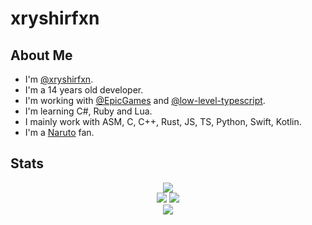 # xryshirfxn

## About Me
* I'm [@xryshirfxn](https://github.com/xryshirfxn).
* I'm a 14 years old developer.
* I'm working with [@EpicGames](https://github.com/EpicGames) and [@low-level-typescript](https://github.com/low-level-typescript).
* I'm learning C#, Ruby and Lua.
* I mainly work with ASM, C, C++, Rust, JS, TS, Python, Swift, Kotlin.
* I'm a [Naruto](https://en.wikipedia.org/wiki/Naruto) fan.

## Stats

<div align="center">
    <img src="https://github-profile-summary-cards.vercel.app/api/cards/profile-details?username=xryshirfxn&theme=monokai" />
    <br />
    <img src="https://github-profile-summary-cards.vercel.app/api/cards/repos-per-language?username=xryshirfxn&theme=monokai" />
    <img src="https://github-profile-summary-cards.vercel.app/api/cards/most-commit-language?username=xryshirfxn&theme=monokai" />
    <br />
    <img src="https://github-profile-summary-cards.vercel.app/api/cards/stats?username=xryshirfxn&theme=monokai" />
</div>
